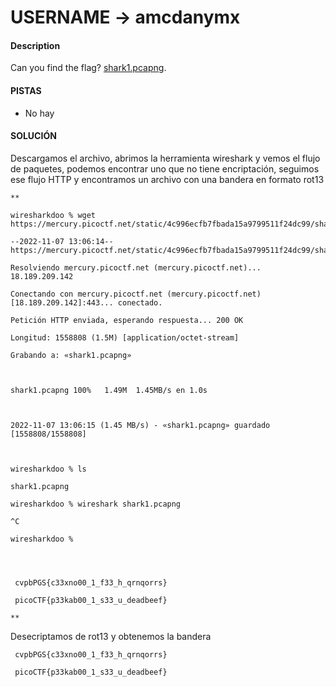 # USERNAME -> amcdanymx

#### Description

Can you find the flag? [shark1.pcapng](https://mercury.picoctf.net/static/4c996ecfb7fbada15a9799511f24dc99/shark1.pcapng).
  
#### PISTAS
- No hay

#### SOLUCIÓN

Descargamos el archivo, abrimos la herramienta wireshark y vemos el flujo de paquetes, podemos encontrar uno que no tiene encriptación, seguimos ese flujo HTTP y encontramos un archivo con una bandera en formato rot13

```
**  

wiresharkdoo % wget https://mercury.picoctf.net/static/4c996ecfb7fbada15a9799511f24dc99/shark1.pcapng  

--2022-11-07 13:06:14--  https://mercury.picoctf.net/static/4c996ecfb7fbada15a9799511f24dc99/shark1.pcapng

Resolviendo mercury.picoctf.net (mercury.picoctf.net)... 18.189.209.142

Conectando con mercury.picoctf.net (mercury.picoctf.net)[18.189.209.142]:443... conectado.

Petición HTTP enviada, esperando respuesta... 200 OK

Longitud: 1558808 (1.5M) [application/octet-stream]

Grabando a: «shark1.pcapng»

  

shark1.pcapng 100%   1.49M  1.45MB/s en 1.0s    

  

2022-11-07 13:06:15 (1.45 MB/s) - «shark1.pcapng» guardado [1558808/1558808]

  

wiresharkdoo % ls

shark1.pcapng

wiresharkdoo % wireshark shark1.pcapng

^C

wiresharkdoo %

  
  

 cvpbPGS{c33xno00_1_f33_h_qrnqorrs}

 picoCTF{p33kab00_1_s33_u_deadbeef}

**
```


Desecriptamos de rot13 y obtenemos la bandera
```
 cvpbPGS{c33xno00_1_f33_h_qrnqorrs}

 picoCTF{p33kab00_1_s33_u_deadbeef}
```

